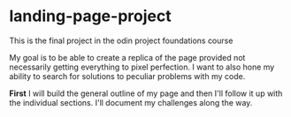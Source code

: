 # landing-page-project

This is the final project in the odin project foundations course

My goal is to be able to create a replica of the page provided not necessarily getting everything to pixel perfection. I want to also hone my ability to search for solutions to peculiar problems with my code.

**First** I will build the general outline of my page and then I'll follow it up with the individual sections. I'll document my challenges along the way.
